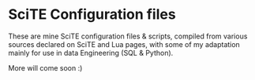 # SciTE Configuration files

These are mine SciTE configuration files & scripts, 
compiled from various sources declared on SciTE and Lua pages,
with some of my adaptation mainly for use in data Engineering (SQL & Python).

More will come soon :)
